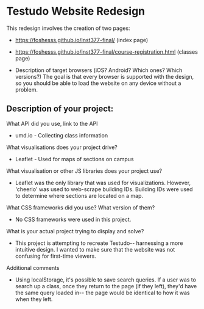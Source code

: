 # Testudo Website Redesign
This redesign involves the creation of two pages:
- https://foshesss.github.io/inst377-final/ (index page)
- https://foshesss.github.io/inst377-final/course-registration.html (classes page)

- Description of target browsers (iOS? Android? Which ones? Which versions?)
The goal is that every browser is supported with the design, so you should be able to load
the website on any device without a problem.

## Description of your project:

What API did you use, link to the API

- umd.io - Collecting class information

What visualisations does your project drive?

- Leaflet - Used for maps of sections on campus

What visualisation or other JS libraries does your project use?

- Leaflet was the only library that was used for visualizations. However, 'cheerio' was used to web-scrape building IDs. Building IDs were used to determine where sections are located on a map.

What CSS frameworks did you use? What version of them?

- No CSS frameworks were used in this project.

What is your actual project trying to display and solve?

- This project is attempting to recreate Testudo-- harnessing a more intuitive design. I wanted to make sure that the website was not confusing for first-time viewers.

Additional comments

- Using localStorage, it's possible to save search queries. If a user was to search up a class, once they return to the page (if they left), they'd have the same query loaded in-- the page would be identical to how it was when they left.
